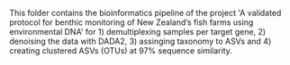 This folder contains the bioinformatics pipeline of the project 'A validated protocol for benthic monitoring of New Zealand’s fish farms using environmental DNA' for 1) demultiplexing samples per target gene, 2) denoising the data with DADA2, 3) assinging taxonomy to ASVs and 4) creating clustered ASVs (OTUs) at 97% sequence similarity.
